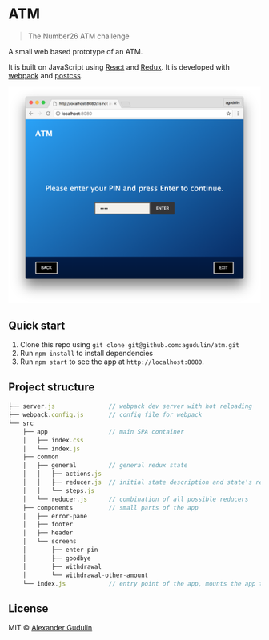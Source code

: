 # ATM

> The Number26 ATM challenge

A small web based prototype of an ATM.

It is built on JavaScript using [React](https://github.com/facebook/react) and [Redux](https://github.com/reactjs/redux). It is developed with [webpack](https://github.com/webpack/webpack) and [postcss](https://github.com/postcss/postcss).

![Screenshot](/screenshot.png)

## Quick start

1. Clone this repo using `git clone git@github.com:agudulin/atm.git`
1. Run `npm install` to install dependencies
1. Run `npm start` to see the app at `http://localhost:8080`.

## Project structure

```js
├── server.js               // webpack dev server with hot reloading
├── webpack.config.js       // config file for webpack
└── src
    ├── app                 // main SPA container
    │   ├── index.css
    │   └── index.js
    ├── common
    │   ├── general         // general redux state
    │   │   ├── actions.js
    │   │   ├── reducer.js  // initial state description and state's reducers
    │   │   └── steps.js
    │   └── reducer.js      // combination of all possible reducers
    ├── components          // small parts of the app
    │   ├── error-pane
    │   ├── footer
    │   ├── header
    │   └── screens
    │       ├── enter-pin
    │       ├── goodbye
    │       ├── withdrawal
    │       └── withdrawal-other-amount
    └── index.js            // entry point of the app, mounts the app to DOM
```

## License

MIT © [Alexander Gudulin](http://gudulin.com)
